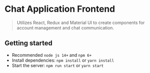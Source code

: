 # Chat Application Frontend

> Utilizes React, Redux and Material UI to create components for account management and chat communication.

## Getting started

- Recommended `node js 14+` and `npm 6+`
- Install dependencies: `npm install` or `yarn install`
- Start the server: `npm run start` or `yarn start`
